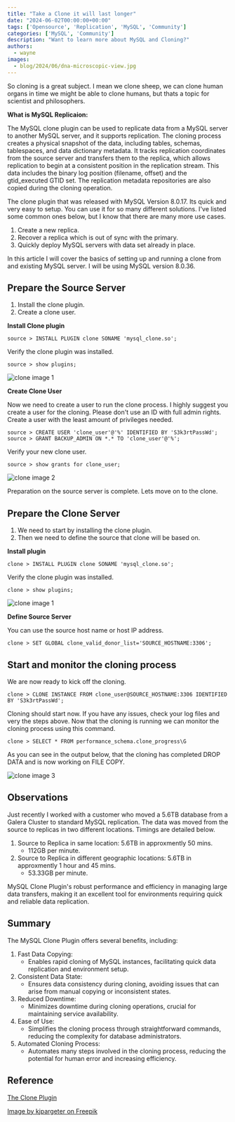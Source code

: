 ```yaml
---
title: "Take a Clone it will last longer"
date: "2024-06-02T00:00:00+00:00"
tags: ['Opensource', 'Replication', 'MySQL', 'Community']
categories: ['MySQL', 'Community']
description: "Want to learn more about MySQL and Cloning?"
authors:
  - wayne
images:
  - blog/2024/06/dna-microscopic-view.jpg
---
```

So cloning is a great subject. I mean we clone sheep, we can clone human organs in time we might be able to clone humans,
but thats a topic for scientist and philosophers.

**What is MySQL Replicaion:**

The MySQL clone plugin can be used to replicate data from a MySQL server to another MySQL server, and it supports replication. The cloning process creates a physical snapshot of the data, including tables, schemas, tablespaces, and data dictionary metadata. It tracks replication coordinates from the source server and transfers them to the replica, which allows replication to begin at a consistent position in the replication stream. This data includes the binary log position (filename, offset) and the gtid_executed GTID set. The replication metadata repositories are also copied during the cloning operation.

The clone plugin that was released with MySQL Version 8.0.17. Its quick and very easy to setup. You can use it for so many different solutions. I've listed some common ones below, but I know that there are many more use cases.

1. Create a new replica.
2. Recover a replica which is out of sync with the primary.
3. Quickly deploy MySQL servers with data set already in place.

In this article I will cover the basics of setting up and running a clone from and existing MySQL server. I will be using MySQL version 8.0.36.

## Prepare the Source Server

1. Install the clone plugin.
2. Create a clone user.

**Install Clone plugin**

```
source > INSTALL PLUGIN clone SONAME 'mysql_clone.so';
```

Verify the clone plugin was installed.

```
source > show plugins;
```

![clone image 1](blog/2024/06/clone-plugin-img1.png)

**Create Clone User**

Now we need to create a user to run the clone process. I highly suggest you create a user for the cloning. Please don't use an ID with full admin rights. Create a user with the least amount of privileges needed.

```
source > CREATE USER 'clone_user'@'%' IDENTIFIED BY 'S3k3rtPassWd';
source > GRANT BACKUP_ADMIN ON *.* TO 'clone_user'@'%';
```

Verify your new clone user.

```
source > show grants for clone_user;
```

![clone image 2](blog/2024/06/clone-plugin-img2.png)

Preparation on the source server is complete. Lets move on to the clone.

## Prepare the Clone Server

1. We need to start by installing the clone plugin.
2. Then we need to define the source that clone will be based on.

**Install plugin**

```
clone > INSTALL PLUGIN clone SONAME 'mysql_clone.so';
```

Verify the clone plugin was installed.

```
clone > show plugins;
```

![clone image 1](blog/2024/06/clone-plugin-img1.png)

**Define Source Server**

You can use the source host name or host IP address.

```
clone > SET GLOBAL clone_valid_donor_list='SOURCE_HOSTNAME:3306';
```

## Start and monitor the cloning process

We are now ready to kick off the cloning.

```
clone > CLONE INSTANCE FROM clone_user@SOURCE_HOSTNAME:3306 IDENTIFIED BY 'S3k3rtPassWd';
```

Cloning should start now. If you have any issues, check your log files and very the steps above. Now that the cloning is running we can monitor the cloning process using this command.

```
clone > SELECT * FROM performance_schema.clone_progress\G
```

As you can see in the output below, that the cloning has completed DROP DATA and is now working on FILE COPY.

![clone image 3](blog/2024/06/clone-plugin-img3.png)

## Observations

Just recently I worked with a customer who moved a 5.6TB database from a Galera Cluster to standard MySQL replication. The data was moved from the source to replicas in two different locations. Timings are detailed below.

1. Source to Replica in same location: 5.6TB in approxmently 50 mins.
    - 112GB per minute.
2. Source to Replica in different geographic locations: 5.6TB in approxmently 1 hour and 45 mins.
    - 53.33GB per minute.

MySQL Clone Plugin's robust performance and efficiency in managing large data transfers, making it an excellent tool for environments requiring quick and reliable data replication.

## Summary

The MySQL Clone Plugin offers several benefits, including:

1. Fast Data Copying:
    - Enables rapid cloning of MySQL instances, facilitating quick data replication and environment setup.
2. Consistent Data State:
    - Ensures data consistency during cloning, avoiding issues that can arise from manual copying or inconsistent states.
3. Reduced Downtime:
    - Minimizes downtime during cloning operations, crucial for maintaining service availability.
4. Ease of Use:
    - Simplifies the cloning process through straightforward commands, reducing the complexity for database administrators.
5. Automated Cloning Process:
    - Automates many steps involved in the cloning process, reducing the potential for human error and increasing efficiency.

## Reference

[The Clone Plugin](https://dev.mysql.com/doc/refman/8.0/en/clone-plugin.html)

[Image by kjpargeter on Freepik](https://www.freepik.com/free-photo/dna-microscopic-view_854596.htm#fromView=search&page=1&position=1&uuid=b58a4350-e1ba-44f8-9c0a-0c4498e84ac5)
